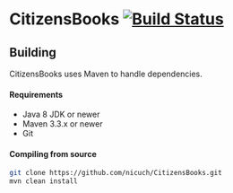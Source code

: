 CitizensBooks [![Build Status](https://travis-ci.org/nicuch/CitizensBooks.svg?branch=master)](https://travis-ci.org/nicuch/CitizensBooks)
===========

## Building
CitizensBooks uses Maven to handle dependencies.

#### Requirements
* Java 8 JDK or newer
* Maven 3.3.x or newer
* Git

#### Compiling from source
```sh
git clone https://github.com/nicuch/CitizensBooks.git
mvn clean install
```
